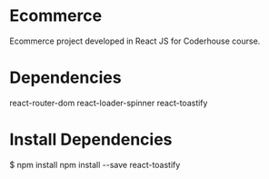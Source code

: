 # Ecommerce 
Ecommerce project developed in React JS for Coderhouse course.


# Dependencies
react-router-dom
react-loader-spinner
react-toastify


# Install Dependencies
$ npm install
npm install --save react-toastify